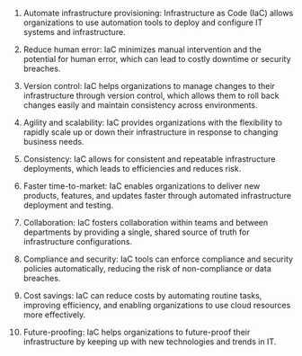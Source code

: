 1. Automate infrastructure provisioning: Infrastructure as Code (IaC) allows organizations to use automation tools to deploy and configure IT systems and infrastructure. 

2. Reduce human error: IaC minimizes manual intervention and the potential for human error, which can lead to costly downtime or security breaches. 

3. Version control: IaC helps organizations to manage changes to their infrastructure through version control, which allows them to roll back changes easily and maintain consistency across environments. 

4. Agility and scalability: IaC provides organizations with the flexibility to rapidly scale up or down their infrastructure in response to changing business needs. 

5. Consistency: IaC allows for consistent and repeatable infrastructure deployments, which leads to efficiencies and reduces risk. 

6. Faster time-to-market: IaC enables organizations to deliver new products, features, and updates faster through automated infrastructure deployment and testing. 

7. Collaboration: IaC fosters collaboration within teams and between departments by providing a single, shared source of truth for infrastructure configurations. 

8. Compliance and security: IaC tools can enforce compliance and security policies automatically, reducing the risk of non-compliance or data breaches. 

9. Cost savings: IaC can reduce costs by automating routine tasks, improving efficiency, and enabling organizations to use cloud resources more effectively. 

10. Future-proofing: IaC helps organizations to future-proof their infrastructure by keeping up with new technologies and trends in IT.